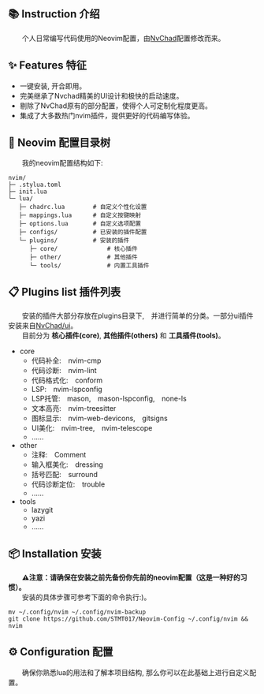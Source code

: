 ## 📚️ Instruction 介绍

&emsp;&emsp;个人日常编写代码使用的Neovim配置，由[NvChad](https://github.com/NvChad/NvChad)配置修改而来。<br>

## ✨ Features 特征

- 一键安装, 开合即用。
- 完美继承了Nvchad精美的UI设计和极快的启动速度。
- 剔除了NvChad原有的部分配置，使得个人可定制化程度更高。
- 集成了大多数热门nvim插件，提供更好的代码编写体验。

## 🌲 Neovim 配置目录树

&emsp;&emsp;我的neovim配置结构如下:

```
nvim/
├─ .stylua.toml
├─ init.lua
└─ lua/
   ├─ chadrc.lua        # 自定义个性化设置
   ├─ mappings.lua      # 自定义按键映射
   ├─ options.lua       # 自定义选项配置
   ├─ configs/          # 已安装的插件配置
   └─ plugins/          # 安装的插件
      ├─ core/              # 核心插件
      ├─ other/             # 其他插件
      └─ tools/             # 内置工具插件
```

## 📋 Plugins list 插件列表

&emsp;&emsp;安装的插件大部分存放在plugins目录下,&emsp;并进行简单的分类。一部分ui插件安装来自[NvChad/ui](https://github.com/NvChad/NvChad/blob/v2.5/lua/nvchad/plugins/ui.lua)。<br>
&emsp;&emsp;目前分为 **核心插件(core)**, **其他插件(others)** 和 **工具插件(tools)**。

- core
  - 代码补全:&emsp;nvim-cmp
  - 代码诊断:&emsp;nvim-lint
  - 代码格式化:&emsp;conform
  - LSP:&emsp;nvim-lspconfig
  - LSP托管:&emsp;mason,&emsp;mason-lspconfig,&emsp;none-ls
  - 文本高亮:&emsp;nvim-treesitter
  - 图标显示:&emsp;nvim-web-devicons,&emsp;gitsigns
  - UI美化:&emsp;nvim-tree,&emsp;nvim-telescope
  - ......
- other
  - 注释:&emsp;Comment
  - 输入框美化:&emsp;dressing
  - 括号匹配:&emsp;surround
  - 代码诊断定位:&emsp;trouble
  - ......
- tools
  - lazygit
  - yazi
  - ......

## 📦 Installation 安装

&emsp;&emsp;**⚠️注意：请确保在安装之前先备份你先前的neovim配置（这是一种好的习惯）。** <br>
&emsp;&emsp;安装的具体步骤可参考下面的命令执行:)。

```git
mv ~/.config/nvim ~/.config/nvim-backup
git clone https://github.com/STMT017/Neovim-Config ~/.config/nvim && nvim
```

## ⚙️ Configuration 配置

&emsp;&emsp;确保你熟悉lua的用法和了解本项目结构, 那么你可以在此基础上进行自定义配置。
